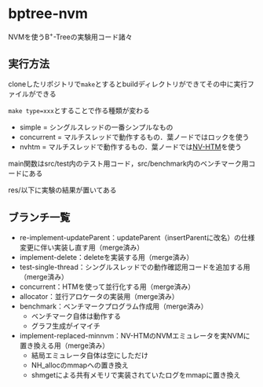 # bptree-nvm

NVMを使うB<sup>+</sup>-Treeの実験用コード諸々

## 実行方法

cloneしたリポジトリで`make`とするとbuildディレクトリができてその中に実行ファイルができる

`make type=xxx`とすることで作る種類が変わる

- simple = シングルスレッドの一番シンプルなもの
- concurrent = マルチスレッドで動作するもの．葉ノードではロックを使う
- nvhtm = マルチスレッドで動作するもの．葉ノードでは[NV-HTM](https://bitbucket.org/daniel_castro1993/nvhtm/src/master/)を使う

main関数はsrc/test内のテスト用コード，src/benchmark内のベンチマーク用コードにある

res/以下に実験の結果が置いてある

## ブランチ一覧

- re-implement-updateParent：updateParent（insertParentに改名）の仕様変更に伴い実装し直す用（merge済み）
- implement-delete：deleteを実装する用（merge済み）
- test-single-thread：シングルスレッドでの動作確認用コードを追加する用（merge済み）
- concurrent：HTMを使って並行化する用（merge済み）
- allocator：並行アロケータの実装用（merge済み）
- benchmark：ベンチマークプログラム作成用（merge済み）
	- ベンチマーク自体は動作する
	- グラフ生成がイマイチ
- implement-replaced-minnvm：NV-HTMのNVMエミュレータを実NVMに置き換える用（merge済み）
	- 結局エミュレータ自体は空にしただけ
	- NH_allocのmmapへの置き換え
	- shmgetによる共有メモリで実装されていたログをmmapに置き換え

